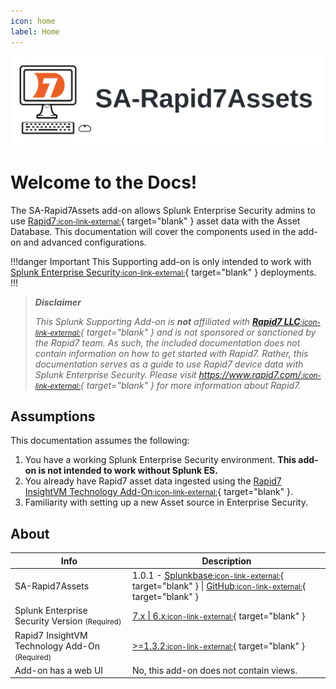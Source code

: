 ```yaml
---
icon: home
label: Home
---
```


![](static/sa-rapid7-hero.webp)

# Welcome to the Docs!

The SA-Rapid7Assets add-on allows Splunk Enterprise Security admins to use [Rapid7<small>:icon-link-external:</small>][r7]{ target="blank" } asset data with the Asset Database. This documentation will cover the components used in the add-on and advanced configurations. 

!!!danger Important
This Supporting add-on is only intended to work with [Splunk Enterprise Security<small>:icon-link-external:</small>](https://splunkbase.splunk.com/app/263){ target="blank" } deployments.
!!!

> __*Disclaimer*__
> 
> *This Splunk Supporting Add-on is __not__ affiliated with [__Rapid7 LLC__<small>:icon-link-external:</small>][r7]{ target="blank" } and is not sponsored or sanctioned by the Rapid7 team. As such, the included documentation does not contain information on how to get started with Rapid7. Rather, this documentation serves as a guide to use Rapid7 device data with Splunk Enterprise Security. Please visit [https://www.rapid7.com/<small>:icon-link-external:</small>][r7]{ target="blank" } for more information about Rapid7.*

## Assumptions

This documentation assumes the following:

1. You have a working Splunk Enterprise Security environment. __This add-on is not intended to work without Splunk ES.__
2. You already have Rapid7 asset data ingested using the [Rapid7 InsightVM Technology Add-On<small>:icon-link-external:</small>](https://splunkbase.splunk.com/app/5097){ target="blank" }.
3. Familiarity with setting up a new Asset source in Enterprise Security.

## About

Info | Description
------|----------
SA-Rapid7Assets | 1.0.1 - [Splunkbase<small>:icon-link-external:</small>](https://splunkbase.splunk.com/app/7025){ target="blank" } \| [GitHub<small>:icon-link-external:</small>](https://github.com/ZachChristensen28/SA-Rapid7Assets/releases/){ target="blank" }
Splunk Enterprise Security Version <small>(Required)</small> | [7.x \| 6.x<small>:icon-link-external:</small>](https://splunkbase.splunk.com/app/263){ target="blank" }
Rapid7 InsightVM Technology Add-On <small>(Required)</small> | [>=1.3.2<small>:icon-link-external:</small>](https://splunkbase.splunk.com/app/5097){ target="blank" }
Add-on has a web UI | No, this add-on does not contain views.

[r7]: https://www.rapid7.com/
